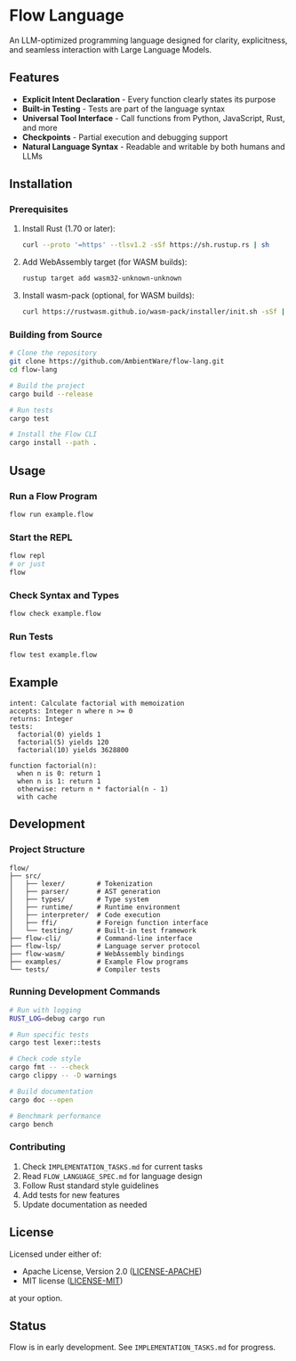 # Flow Language

An LLM-optimized programming language designed for clarity, explicitness, and seamless interaction with Large Language Models.

## Features

- **Explicit Intent Declaration** - Every function clearly states its purpose
- **Built-in Testing** - Tests are part of the language syntax
- **Universal Tool Interface** - Call functions from Python, JavaScript, Rust, and more
- **Checkpoints** - Partial execution and debugging support
- **Natural Language Syntax** - Readable and writable by both humans and LLMs

## Installation

### Prerequisites

1. Install Rust (1.70 or later):
   ```bash
   curl --proto '=https' --tlsv1.2 -sSf https://sh.rustup.rs | sh
   ```

2. Add WebAssembly target (for WASM builds):
   ```bash
   rustup target add wasm32-unknown-unknown
   ```

3. Install wasm-pack (optional, for WASM builds):
   ```bash
   curl https://rustwasm.github.io/wasm-pack/installer/init.sh -sSf | sh
   ```

### Building from Source

```bash
# Clone the repository
git clone https://github.com/AmbientWare/flow-lang.git
cd flow-lang

# Build the project
cargo build --release

# Run tests
cargo test

# Install the Flow CLI
cargo install --path .
```

## Usage

### Run a Flow Program
```bash
flow run example.flow
```

### Start the REPL
```bash
flow repl
# or just
flow
```

### Check Syntax and Types
```bash
flow check example.flow
```

### Run Tests
```bash
flow test example.flow
```

## Example

```flow
intent: Calculate factorial with memoization
accepts: Integer n where n >= 0
returns: Integer
tests:
  factorial(0) yields 1
  factorial(5) yields 120
  factorial(10) yields 3628800

function factorial(n):
  when n is 0: return 1
  when n is 1: return 1
  otherwise: return n * factorial(n - 1)
  with cache
```

## Development

### Project Structure

```
flow/
├── src/
│   ├── lexer/        # Tokenization
│   ├── parser/       # AST generation
│   ├── types/        # Type system
│   ├── runtime/      # Runtime environment
│   ├── interpreter/  # Code execution
│   ├── ffi/          # Foreign function interface
│   └── testing/      # Built-in test framework
├── flow-cli/         # Command-line interface
├── flow-lsp/         # Language server protocol
├── flow-wasm/        # WebAssembly bindings
├── examples/         # Example Flow programs
└── tests/            # Compiler tests
```

### Running Development Commands

```bash
# Run with logging
RUST_LOG=debug cargo run

# Run specific tests
cargo test lexer::tests

# Check code style
cargo fmt -- --check
cargo clippy -- -D warnings

# Build documentation
cargo doc --open

# Benchmark performance
cargo bench
```

### Contributing

1. Check `IMPLEMENTATION_TASKS.md` for current tasks
2. Read `FLOW_LANGUAGE_SPEC.md` for language design
3. Follow Rust standard style guidelines
4. Add tests for new features
5. Update documentation as needed

## License

Licensed under either of:
- Apache License, Version 2.0 ([LICENSE-APACHE](LICENSE-APACHE))
- MIT license ([LICENSE-MIT](LICENSE-MIT))

at your option.

## Status

Flow is in early development. See `IMPLEMENTATION_TASKS.md` for progress.